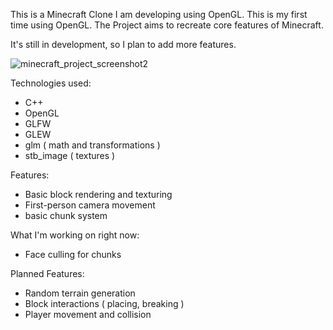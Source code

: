 This is a Minecraft Clone I am developing using OpenGL.
This is my first time using OpenGL.
The Project aims to recreate core features of Minecraft.

It's still in development, so I plan to add more features.

![minecraft_project_screenshot2](https://github.com/user-attachments/assets/09bfe5ba-4360-4598-b625-a660122951a0)

Technologies used:
- C++
- OpenGL
- GLFW
- GLEW
- glm ( math and transformations )
- stb_image ( textures )

Features:
- Basic block rendering and texturing
- First-person camera movement
- basic chunk system

What I'm working on right now:
- Face culling for chunks

Planned Features:
- Random terrain generation
- Block interactions ( placing, breaking )
- Player movement and collision
